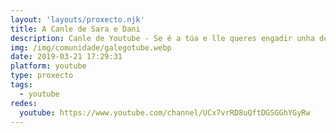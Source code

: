 ```yaml
---
layout: 'layouts/proxecto.njk'
title: A Canle de Sara e Dani
description: Canle de Youtube - Se é a túa e lle queres engadir unha descripción e etiquetas, ponte en contacto con nós.
img: /img/comunidade/galegotube.webp
date: 2019-03-21 17:29:31
platform: youtube
type: proxecto
tags:
  - youtube
redes:
  youtube: https://www.youtube.com/channel/UCx7vrRD8uQftDGSGGhYGyRw
---
```



